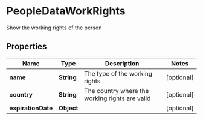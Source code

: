 

# PeopleDataWorkRights

Show the working rights of the person

## Properties

| Name | Type | Description | Notes |
|------------ | ------------- | ------------- | -------------|
|**name** | **String** | The type of the working rights |  [optional] |
|**country** | **String** | The country where the working rights are valid |  [optional] |
|**expirationDate** | **Object** |  |  [optional] |



